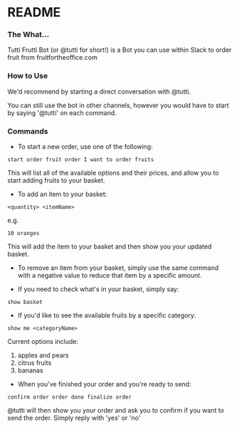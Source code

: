 # README

### The What...

Tutti Frutti Bot (or @tutti for short!) is a Bot you can use within Slack to order fruit from fruitfortheoffice.com

### How to Use

We'd recommend by starting a direct conversation with @tutti.

You can still use the bot in other channels, however you would have to start by saying '@tutti' on each command.

### Commands

* To start a new order, use one of the following:

`
  start order
  fruit order
  I want to order fruits
`

This will list all of the available options and their prices, and allow you to start adding fruits to your basket.

* To add an item to your basket:

`
  <quantity> <itemName>
`

e.g.

`
  10 oranges
`

This will add the item to your basket and then show you your updated basket.

* To remove an item from your basket, simply use the same command with a negative value to reduce that item by a specific amount.

* If you need to check what's in your basket, simply say:

`
  show basket
`

* If you'd like to see the available fruits by a specific category:

`
  show me <categoryName>
`

Current options include:

1.  apples and pears
2.  citrus fruits
3.  bananas

* When you've finished your order and you're ready to send:

`
  confirm order
  order done
  finalize order 
`

@tutti will then show you your order and ask you to confirm if you want to send the order.  Simply reply with 'yes' or 'no'
